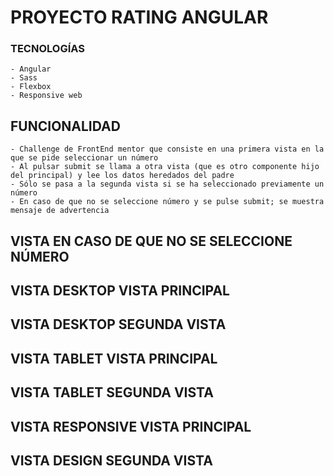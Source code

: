 # PROYECTO RATING ANGULAR

### TECNOLOGÍAS

    - Angular
    - Sass
    - Flexbox
    - Responsive web
    
## FUNCIONALIDAD

    - Challenge de FrontEnd mentor que consiste en una primera vista en la que se pide seleccionar un número
    - Al pulsar submit se llama a otra vista (que es otro componente hijo del principal) y lee los datos heredados del padre
    - Sólo se pasa a la segunda vista si se ha seleccionado previamente un número
    - En caso de que no se seleccione número y se pulse submit; se muestra mensaje de advertencia

## VISTA EN CASO DE QUE NO SE SELECCIONE NÚMERO

## VISTA DESKTOP VISTA PRINCIPAL

## VISTA DESKTOP SEGUNDA VISTA

## VISTA TABLET VISTA PRINCIPAL

## VISTA TABLET SEGUNDA VISTA

## VISTA RESPONSIVE VISTA PRINCIPAL

## VISTA DESIGN SEGUNDA VISTA